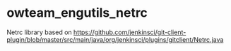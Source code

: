 owteam_engutils_netrc
=====================

Netrc library based on https://github.com/jenkinsci/git-client-plugin/blob/master/src/main/java/org/jenkinsci/plugins/gitclient/Netrc.java

